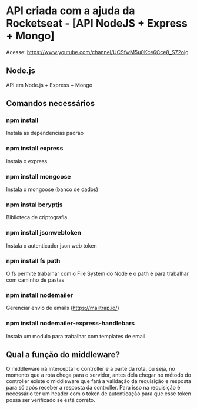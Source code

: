 # API criada com a ajuda da Rocketseat - [API NodeJS + Express + Mongo]
Acesse: https://www.youtube.com/channel/UCSfwM5u0Kce6Cce8_S72olg

## Node.js
API em Node.js + Express + Mongo

## Comandos necessários
### npm install
Instala as dependencias padrão

### npm install express
Instala o express

### npm install mongoose
Instala o mongoose (banco de dados)

### npm instal bcryptjs
Biblioteca de criptografia

### npm install jsonwebtoken
Instala o autenticador json web token

### npm install fs path
O fs permite trabalhar com o File System do Node e o path é para trabalhar com caminho de pastas

### npm install nodemailer
Gerenciar envio de emails (https://mailtrap.io/)

### npm install nodemailer-express-handlebars
Instala um modulo para trabalhar com templates de email

## Qual a função do middleware?
O middleware irá interceptar o controller e a parte da rota, ou seja, no momento que a rota chega para o servidor, antes dela chegar no método do controller existe o middleware que fará a validação da requisição e resposta para só após receber a resposta da controller. Para isso na requisição é necessário ter um header com o token de autenticação para que esse token possa ser verificado se está correto.
